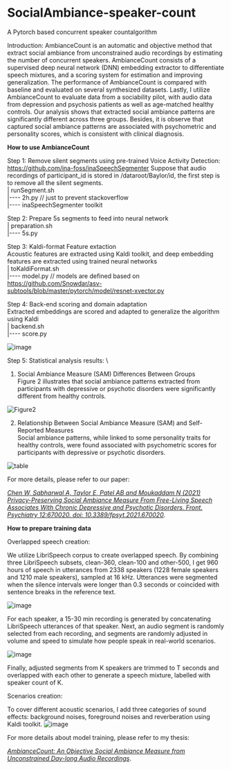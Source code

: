 # SocialAmbiance-speaker-count
A Pytorch based concurrent speaker countalgorithm

Introduction: AmbianceCount is an automatic and objective method that extract social ambiance from unconstrained audio recordings by estimating the number of concurrent speakers. AmbianceCount consists of a supervised deep neural network (DNN) embedding extractor to differentiate speech mixtures, and a scoring system for estimation and improving generalization. The performance of AmbianceCount is compared with baseline and evaluated on several synthesized datasets. Lastly, I utilize AmbianceCount to evaluate data from a sociability pilot, with audio data from depression and psychosis patients as well as age-matched healthy controls. Our analysis shows that extracted social ambiance patterns are significantly different across three groups. Besides, it is observe that captured social ambiance patterns are associated with psychometric and personality scores, which is consistent with clinical diagnosis.

**How to use AmbianceCount**

Step 1: Remove silent segments using pre-trained Voice Activity Detection: https://github.com/ina-foss/inaSpeechSegmenter
Suppose that audio recordings of participant_id is stored in /dataroot/Baylor/id, the first step is to remove all the silent segments. \
   | runSegment.sh\
   |---- 2h.py // just to prevent stackoverflow\
   |---- inaSpeechSegmenter toolkit
   
Step 2: Prepare 5s segments to feed into neural network\
   | preparation.sh\
   |---- 5s.py 
   
Step 3: Kaldi-format Feature extaction \
Acoustic features are extracted using Kaldi toolkit, and deep embedding features are extracted using trained neural networks\
   | toKaldiFormat.sh\
   |---- model.py  // models are defined based on https://github.com/Snowdar/asv-subtools/blob/master/pytorch/model/resnet-xvector.py
   
Step 4: Back-end scoring and domain adaptation\
Extracted embeddings are scored and adapted to generalize the algorithm using Kaldi\
   | backend.sh\
   |---- score.py
   
![image](https://user-images.githubusercontent.com/41505580/130548488-82207ef3-c93a-40b9-b4ad-15c461fc6a9d.png)

Step 5: Statistical analysis results: \
1. Social Ambiance Measure (SAM) Differences Between Groups\
Figure 2  illustrates that social ambiance patterns extracted from participants with depressive or psychotic disorders were significantly different from healthy controls. 

![Figure2](https://user-images.githubusercontent.com/41505580/130549094-10d4ebfc-d725-46ff-818b-72137d8fc1a4.jpeg)


2. Relationship Between Social Ambiance Measure (SAM) and Self-Reported Measures\
Social ambiance patterns, while linked to some personality traits for healthy controls, were found associated with psychometric scores for participants with depressive or psychotic disorders.

![table](https://user-images.githubusercontent.com/41505580/130549103-c2e5f091-42d7-4640-9c4b-a2d5865e8f45.jpeg)

For more details, please refer to our paper:

[_Chen W, Sabharwal A, Taylor E, Patel AB and Moukaddam N (2021) Privacy-Preserving Social Ambiance Measure From Free-Living Speech Associates With Chronic Depressive and Psychotic Disorders. Front. Psychiatry 12:670020. doi: 10.3389/fpsyt.2021.670020_](https://www.frontiersin.org/articles/10.3389/fpsyt.2021.670020/full).


**How to prepare training data**

Overlapped speech creation:

We utilize LibriSpeech corpus to create overlapped speech. By combining three LibriSpeech subsets, clean-360, clean-100 and other-500, I get 960 hours of speech in utterances from 2338 speakers (1228 female speakers and 1210 male speakers), sampled at 16 kHz. Utterances were segmented when the silence intervals were longer than 0.3 seconds or coincided with sentence breaks in the reference text.

![image](https://user-images.githubusercontent.com/41505580/130540735-6d580b1f-081d-4443-a7bd-e57a9f6918a3.png)

For each speaker, a 15-30 min recording is generated by concatenating LibriSpeech utterances of that speaker. Next, an audio segment is randomly selected from each recording, and segments are randomly adjusted in volume and speed to simulate how people speak in real-world scenarios.

![image](https://user-images.githubusercontent.com/41505580/130540880-791bc03f-176f-4b64-bb5e-8c0411e67fec.png)

Finally, adjusted segments from K speakers are trimmed to T seconds and overlapped with each other to generate a speech mixture, labelled with speaker count of K.

Scenarios creation:

To cover different acoustic scenarios, I add three categories of sound effects: background noises, foreground noises and reverberation using Kaldi toolkit.
![image](https://user-images.githubusercontent.com/41505580/130540984-8c62afca-54d8-4a1a-b0c5-2b111c37f13f.png)

For more details about model training, please refer to my thesis:

[_AmbianceCount: An Objective Social Ambiance Measure from Unconstrained Day-long Audio Recordings_](https://scholarship.rice.edu/handle/1911/109640).
